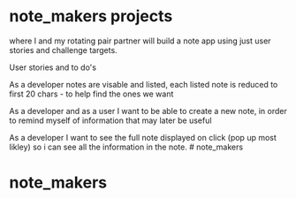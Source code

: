 # note_makers projects 
where I and my rotating pair partner will build a note app using just user stories and challenge targets. 

User stories and to do's 

As a developer 
notes are visable and listed, each listed note is reduced to first 20 chars - to help find the ones we want


As a developer and as a user 
I want to be able to create a new note, in order to remind myself of information that may later be useful 

As a developer 
I want to see the full note displayed on click (pop up most likley)
so i can see all the information in the note. # note_makers
# note_makers
